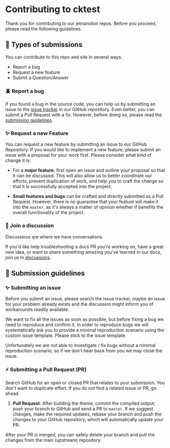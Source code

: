 # Contributing to cktest
Thank you for contributing to our jetnanobot repos. Before you proceed, please read the following guidelines

## :memo: Types of submissions
You can contribute to this repo and site in several ways.
<ul> 
    <li> Report a bug </li>
    <li> Request a new feature </li>
    <li> Submit a Question/Answer </li>
</ul> 

### :beetle: Report a bug
If you found a bug in the source code, you can help us by submitting an issue
to the [issue tracker](https://github.com/luutp/cktest/issues) in our GitHub repository. Even better, you can submit
a Pull Request with a fix. However, before doing so, please read the
[submission guidelines](#submission-guidelines).

### :sparkles: Request a new Feature
You can request a new feature by submitting an issue to our GitHub Repository.
If you would like to implement a new feature, please submit an issue with a
proposal for your work first. Please consider what kind of change
it is:

* For a **major feature**, first open an issue and outline your proposal so
  that it can be discussed. This will also allow us to better coordinate our
  efforts, prevent duplication of work, and help you to craft the change so
  that it is successfully accepted into the project.

* **Small features and bugs** can be crafted and directly submitted as a Pull
  Request. However, there is no guarantee that your feature will make it into
  the `master`, as it's always a matter of opinion whether if benefits the
  overall functionality of the project.

### :mega: Join a discussion
Discussions are where we have conversations.

If you'd like help troubleshooting a docs PR you're working on, have a great new idea, or want to share something amazing you've learned in our docs, join us in [discussions](https://github.com/luutp/cktest/discussions).

## :memo: Submission guidelines

### :sparkles: Submitting an issue

Before you submit an issue, please search the issue tracker, maybe an issue for
your problem already exists and the discussion might inform you of workarounds
readily available.

We want to fix all the issues as soon as possible, but before fixing a bug we
need to reproduce and confirm it. In order to reproduce bugs we will
systematically ask you to provide a minimal reproduction scenario using the
custom issue template. Please stick to the issue template.

Unfortunately we are not able to investigate / fix bugs without a minimal
reproduction scenario, so if we don't hear back from you we may close the issue.

### :zap: Submitting a Pull Request (PR)

Search GitHub for an open or closed PR that relates to your submission. You
don't want to duplicate effort. If you do not find a related issue or PR,
go ahead.

1. **Pull Request**: After building the theme, commit the compiled output, push
  your branch to GitHub and send a PR to `master`. If we
  suggest changes, make the required updates, rebase your branch and push the
  changes to your GitHub repository, which will automatically update your PR.

After your PR is merged, you can safely delete your branch and pull the changes
from the main (upstream) repository.